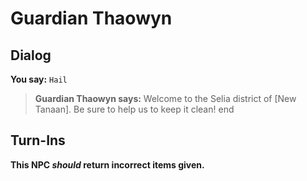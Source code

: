 # Guardian Thaowyn


## Dialog

**You say:** `Hail`



>**Guardian Thaowyn says:** Welcome to the Selia district of [New Tanaan].  Be sure to help us to keep it clean!
end



## Turn-Ins



**This NPC *should* return incorrect items given.**





